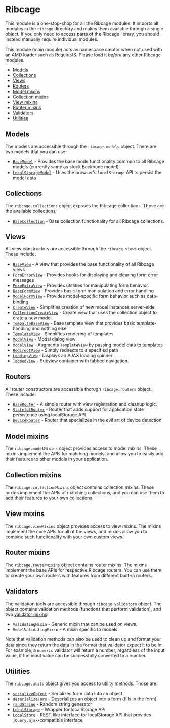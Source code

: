 # <a name="ribcage">Ribcage</a>

This module is a one-stop-shop for all the Ribcage modules. It imports all
modules in the `ribcage` directory and makes them available through a single
object. If you only need to access parts of the Ribcage library, you should
instead manually require individual modules.

This module (main module) acts as namespace creator when not used with an AMD
loader such as RequireJS. Please load it _before_ any other Ribcage modules.

 + [Models](#models)
 + [Collections](#collections)
 + [Views](#views)
 + [Routers](#routers)
 + [Model mixins](#model-mixins)
 + [Collection mixins](#collection-mixins)
 + [View mixins](#view-mixins)
 + [Router mixins](#router-mixins)
 + [Validators](#validators)
 + [Utilities](#utilities)


## <a name="models">Models</a>

The models are accessible through the `ribcage.models` object. There are two
models that you can use:

 + [`BaseModel`](models/base.mkd) - Provides the base mode functionality
   common to all Ribcage models (currently same as stock Backbone model).
 + [`LocalStorageModel`](models/localstorage.mkd) - Uses the browser's
  `localStorage` API to persist the model data


## <a name="collections">Collections</a>

The `ribcage.collections` object exposes the Ribcage collections. These are the
available collections:

 + [`BaseCollection`](collections/base.mkd) - Base collection functionality
   for all Ribcage collections.


## <a name="views">Views</a>

All view constructors are accessible through the `ribcage.views` object. These
include:

 + [`BaseView`](views/base.mkd) - A view that provides the base
   functionality of all Ribcage views
 + [`FormErrorView`](views/formerror.mkd) - Provides hooks for displaying
   and clearing form error messages
 + [`FormExtraView`](views/formextra.mkd) - Provides utitlities for
   manipulating form behavior.
 + [`BaseFormView`](views/form.mkd) - Provides
   basic form manipulation and error handling
 + [`ModelFormView`](views/modelform.mkd) - Provides model-specific form
   behavior such as data-binding
 + [`CreateView`](views/create.mkd) - Simplifies creation of new model
   instances server-side
 + [`CollectionCreateView`](views/collectioncreate.mkd) - Create view that
   uses the collection object to crate a new model.
 + [`TempalteBaseView`](views/templatebase.mkd) - Base template view that
   provides basic template-handling and nothing else
 + [`TemplateView`](views/template.mkd) - Simplifies rendering of templates
 + [`ModalView`](views/modal.mkd) - Modal dialog view
 + [`ModelView`](views/model.mkd) - Augments `TemplateView` by passing
   model data to templates
 + [`RedirectView`](views/redirect.mkd) - Simply redirects to a specified
   path
 + [`LoadingView`](views/loading.mkd) - Displays an AJAX loading spinner
 + [`TabbedView`](views/tabbed.mkd) - Subview container with tabbed
   navigation.


## <a name="routers">Routers</a>

All router constructors are accessible thorugh `ribcage.routers` object. These
include:

 + [`BaseRouter`](routers/base.mkd) - A simple router with view
   registration and cleanup logic.
 + [`StatefulRouter`](routers/stateful.mkd) - Router that adds support for
   application state persistence using localStorage API
 + [`DeviceRouter`](routers/device.mkd) - Router that specializes in the
   evil art of device detection


## <a name="model-mixins">Model mixins</a>

The `ribcage.modelMixins` object provides access to model mixins. These mixins
implement the APIs for matching models, and allow you to easily add their
features to other models in your application.

## <a name="collection-mixins">Collection mixins</a>

The `ribcage.collectionMixins` object contains collection mixins. These mixins
implement the APIs of matching collections, and you can use them to add their
features to your own collections.

## <a name="view-mixins">View mixins</a>

The `ribcage.viewMixins` object provides access to view mixins. The mixins
implement the core APIs for all of the views, and mixins allow you to combine
such functionality with your own custom views.

## <a name="router-mixins">Router mixins</a>

The `ribcage.routerMixins` object contains router mixins. The mixins implement
the base APIs for respective Ribcage routers. You can use them to create your
own routers with features from different built-in routers.

## <a name="validators">Validators</a>

The validation tools are accessible through `ribcage.validators` object. The
object contains validation methods (functions that perform validation), and two
[validator mixins](validators/mixins.mkd):

 + `ValidatingMixin` - Generic mixin that can be used on views.
 + `ModelValidatingMixin` - A mixin specific to models.


Note that validation methods can also be used to clean up and format your data
since they return the data in the format that validator expect it to be in. For
example, a `numeric` validator will return a number, regardless of the input
value, if the input value can be successfully converted to a number.

## <a name="utilities">Utilities</a>

The `ribcage.utils` object gives you access to utility methods. Those are:

 + [`serializeObject`](utils/serializeobject.mkd) - Serializes form data
   into an object
 + [`deserializeForm`](utils/deserializeform.mkd) - Deserializes an object
   into a form (fills in the form)
 + [`randString`](utils/randstring.mkd) - Random string generator
 + [`LocalStorage`](utils/localstorage.mkd) - Wrapper for localStorage API
 + [`LocalStore`](utils/localstore.mkd) - REST-like interface for
   localStorage API that provides `jQuery.ajax`-compatible interface


